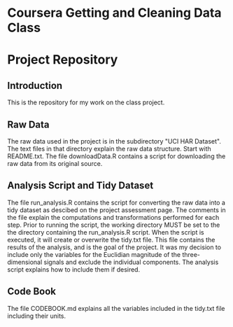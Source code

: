 Coursera Getting and Cleaning Data Class
========================================
Project Repository
==================

Introduction
------------
This is the repository for my work on the class project.

Raw Data
--------
   The raw data used in the project is in the subdirectory
"UCI HAR Dataset". The text files in that directory
explain the raw data structure. Start with README.txt.
The file downloadData.R contains a script for downloading
the raw data from its original source.


Analysis Script and Tidy Dataset
--------------------------------
   The file run_analysis.R contains the script for converting
the raw data into a tidy dataset as descibed on the project
assessment page. The comments in the file explain the computations
and transformations performed for each step.
   Prior to running the script, the working directory MUST be
set to the the directory containing the run_analysis.R script.
When the script is executed, it will create or overwrite the
tidy.txt file. This file contains the results of the analysis,
and is the goal of the project.
   It was my decision to include only the variables for the
Euclidian magnitude of the three-dimensional signals and exclude
the individual components. The analysis script explains how to
include them if desired.

Code Book
---------
   The file CODEBOOK.md explains all the variables included
in the tidy.txt file including their units.

   

